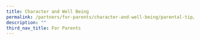```yaml
---
title: Character and Well Being
permalink: /partners/for-parents/character-and-well-being/parental-tip/
description: ""
third_nav_title: For Parents
---
```

